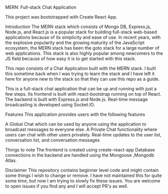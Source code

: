 MERN: Full-stack Chat Application




This project was bootstrapped with Create React App.

Introduction
The MERN stack which consists of Mongo DB, Express.js, Node.js, and React.js is a popular stack for building full-stack web-based applications because of its simplicity and ease of use. In recent years, with the explosive popularity and the growing maturity of the JavaScript ecosystem, the MERN stack has been the goto stack for a large number of web applications. This stack is also highly popular among newcomers to the JS field because of how easy it is to get started with this stack.

This repo consists of a Chat Application built with the MERN stack. I built this sometime back when I was trying to learn the stack and I have left it here for anyone new to the stack so that they can use this repo as a guide.

This is a full-stack chat application that can be up and running with just a few steps. Its frontend is built with react-bootstrap running on top of React. The backend is built with Express.js and Node.js. Real-time message broadcasting is developed using Socket.IO.

Features
This application provides users with the following features

A Global Chat which can be used by anyone using the application to broadcast messages to everyone else.
A Private Chat functionality where users can chat with other users privately.
Real-time updates to the user list, conversation list, and conversation messages

Things to note
The frontend is created using create-react-app
Database connections in the backend are handled using the Mongoose ,Mongodb Atlas.

Disclaimer
This repository contains beginner level code and might contain some things I wish to change or remove. I have not maintained this for quite some time, but now I am trying to slowly fix these issues. You are welcome to open issues if you find any and I will accept PR's as well.
